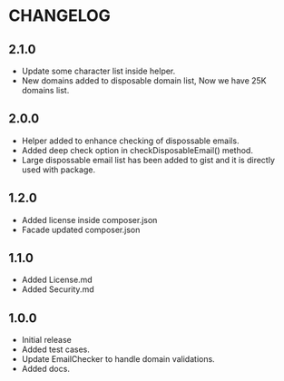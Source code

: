 # CHANGELOG

## 2.1.0
- Update some character list inside helper.
- New domains added to disposable domain list, Now we have 25K domains list.

## 2.0.0
- Helper added to enhance checking of dispossable emails.
- Added deep check option in checkDisposableEmail() method.
- Large dispossable email list has been added to gist and it is directly used with package.

## 1.2.0
- Added license inside composer.json
- Facade updated composer.json

## 1.1.0
- Added License.md
- Added Security.md

## 1.0.0
- Initial release
- Added test cases.
- Update EmailChecker to handle domain validations.
- Added docs.
